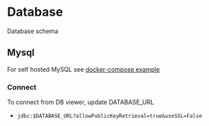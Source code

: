 # Database 

Database schema

## Mysql 

For self hosted MySQL see [docker-compose example](example.docker-compose.yml)

### Connect

To connect from DB viewer, update DATABASE_URL

* `jdbc:$DATABASE_URL?allowPublicKeyRetrieval=true&useSSL=False`